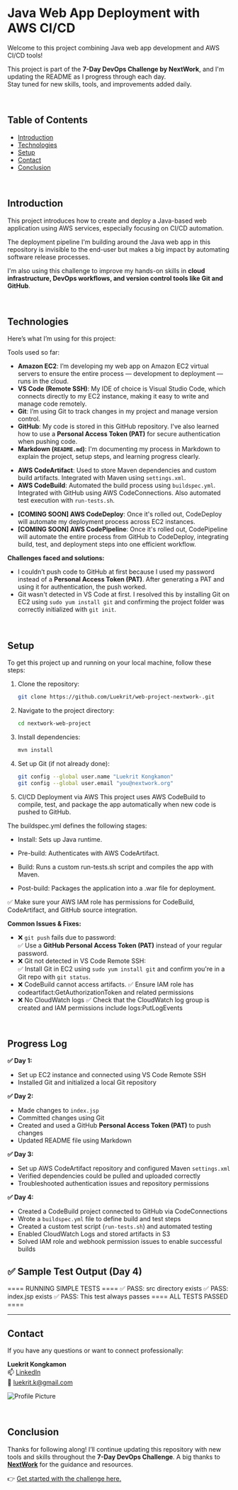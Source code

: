 # Java Web App Deployment with AWS CI/CD

Welcome to this project combining Java web app development and AWS CI/CD tools!

This project is part of the **7-Day DevOps Challenge by NextWork**, and I'm updating the README as I progress through each day.  
Stay tuned for new skills, tools, and improvements added daily.

<br>

## Table of Contents
- [Introduction](#introduction)
- [Technologies](#technologies)
- [Setup](#setup)
- [Contact](#contact)
- [Conclusion](#conclusion)

<br>

## Introduction
This project introduces how to create and deploy a Java-based web application using AWS services, especially focusing on CI/CD automation.

The deployment pipeline I'm building around the Java web app in this repository is invisible to the end-user but makes a big impact by automating software release processes.

I'm also using this challenge to improve my hands-on skills in **cloud infrastructure, DevOps workflows, and version control tools like Git and GitHub**.

<br>

## Technologies
Here’s what I’m using for this project:

Tools used so far:
- **Amazon EC2**: I’m developing my web app on Amazon EC2 virtual servers to ensure the entire process — development to deployment — runs in the cloud.
- **VS Code (Remote SSH)**: My IDE of choice is Visual Studio Code, which connects directly to my EC2 instance, making it easy to write and manage code remotely.
- **Git**: I’m using Git to track changes in my project and manage version control.
- **GitHub**: My code is stored in this GitHub repository. I've also learned how to use a **Personal Access Token (PAT)** for secure authentication when pushing code.
- **Markdown (`README.md`)**: I'm documenting my process in Markdown to explain the project, setup steps, and learning progress clearly.
+ **AWS CodeArtifact**: Used to store Maven dependencies and custom build artifacts. Integrated with Maven using `settings.xml`.
+ **AWS CodeBuild**: Automated the build process using `buildspec.yml`. Integrated with GitHub using AWS CodeConnections. Also automated test execution with `run-tests.sh`.
- **[COMING SOON] AWS CodeDeploy**: Once it's rolled out, CodeDeploy will automate my deployment process across EC2 instances.
- **[COMING SOON] AWS CodePipeline**: Once it's rolled out, CodePipeline will automate the entire process from GitHub to CodeDeploy, integrating build, test, and deployment steps into one efficient workflow.

**Challenges faced and solutions:**
- I couldn’t push code to GitHub at first because I used my password instead of a **Personal Access Token (PAT)**. After generating a PAT and using it for authentication, the push worked.
- Git wasn't detected in VS Code at first. I resolved this by installing Git on EC2 using `sudo yum install git` and confirming the project folder was correctly initialized with `git init`.

<br>

## Setup
To get this project up and running on your local machine, follow these steps:

1. Clone the repository:
    ```bash
    git clone https://github.com/Luekrit/web-project-nextwork-.git
    ```
2. Navigate to the project directory:
    ```bash
    cd nextwork-web-project
    ```
3. Install dependencies:
    ```bash
    mvn install
    ```
4. Set up Git (if not already done):
    ```bash
    git config --global user.name "Luekrit Kongkamon"
    git config --global user.email "you@nextwork.org"
    ```
5. CI/CD Deployment via AWS
This project uses AWS CodeBuild to compile, test, and package the app automatically when new code is pushed to GitHub.

The buildspec.yml defines the following stages:

- Install: Sets up Java runtime.

- Pre-build: Authenticates with AWS CodeArtifact.

- Build: Runs a custom run-tests.sh script and compiles the app with Maven.

- Post-build: Packages the application into a .war file for deployment.

✅ Make sure your AWS IAM role has permissions for CodeBuild, CodeArtifact, and GitHub source integration.

**Common Issues & Fixes:**
- ❌ `git push` fails due to password:  
  ✅ Use a **GitHub Personal Access Token (PAT)** instead of your regular password.
- ❌ Git not detected in VS Code Remote SSH:  
  ✅ Install Git in EC2 using `sudo yum install git` and confirm you're in a Git repo with `git status`.
- ❌ CodeBuild cannot access artifacts.
  ✅ Ensure IAM role has codeartifact:GetAuthorizationToken and related permissions
- ❌ No CloudWatch logs
  ✅ Check that the CloudWatch log group is created and IAM permissions include logs:PutLogEvents

<br>

## Progress Log

**✅ Day 1:**
- Set up EC2 instance and connected using VS Code Remote SSH
- Installed Git and initialized a local Git repository

**✅ Day 2:**
- Made changes to `index.jsp`
- Committed changes using Git
- Created and used a GitHub **Personal Access Token (PAT)** to push changes
- Updated README file using Markdown

**✅ Day 3:**
- Set up AWS CodeArtifact repository and configured Maven `settings.xml`
- Verified dependencies could be pulled and uploaded correctly
- Troubleshooted authentication issues and repository permissions

**✅ Day 4:**
- Created a CodeBuild project connected to GitHub via CodeConnections
- Wrote a `buildspec.yml` file to define build and test steps
- Created a custom test script (`run-tests.sh`) and automated testing
- Enabled CloudWatch Logs and stored artifacts in S3
- Solved IAM role and webhook permission issues to enable successful builds
## ✅ Sample Test Output (Day 4)
==== RUNNING SIMPLE TESTS ====
✅ PASS: src directory exists
✅ PASS: index.jsp exists
✅ PASS: This test always passes
==== ALL TESTS PASSED ====

---

## Contact
If you have any questions or want to connect professionally:

**Luekrit Kongkamon**  
📫 [LinkedIn](https://www.linkedin.com/in/luekrit-kongkamon/)  
📧 [luekrit.k@gmail.com](mailto:luekrit.k@gmail.com)

![Profile Picture](https://avatars.githubusercontent.com/u/203988479?v=4)

<br>

## Conclusion

Thanks for following along! I’ll continue updating this repository with new tools and skills throughout the **7-Day DevOps Challenge**. A big thanks to **[NextWork](https://learn.nextwork.org/app)** for the guidance and resources.

👉 [Get started with the challenge here.](https://learn.nextwork.org/projects/aws-devops-vscode?track=high)

